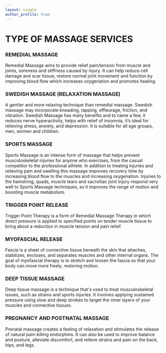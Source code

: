 ```yaml
---
layout: single
author_profile: true
---
```

# TYPE OF MASSAGE SERVICES

### REMEDIAL MASSAGE
Remedial Massage aims to provide relief pain/tension from muscle and joints, soreness and stiffness caused by injury. It can help reduce cell damage and scar tissue, restore normal joint movement and function by improving blood flow which increases oxygenation and promotes healing.

### SWEDISH MASSAGE (RELAXATION MASSAGE)
A gentler and more relaxing technique than remedial massage. Swedish massage may incorporate kneading, tapping, effleurage, friction, and vibration. 
Swedish Massage has many benefits and to name a few, it reduces nerve hyperactivity, helps with relief of insomnia, it’s ideal for relieving stress, anxiety, and depression. It is suitable for all age groups, men, women and children.

### SPORTS MASSAGE
Sports Massage is an intense form of massage that helps prevent musculoskeletal injuries for anyone who exercises, from the casual competitor to the professional athlete. In addition to treating injuries and relieving pain and swelling this massage improves recovery time by increasing blood flow to the muscles and increasing oxygenation.  Injuries to the hamstring, quads, muscle tears and sacroiliac joint injury respond very well to Sports Massage techniques, as it improves the range of motion and boosting muscle metabolism. 

### TRIGGER POINT RELEASE
Trigger Point Therapy is a form of Remedial Massage Therapy in which direct pressure is applied to specified points on tender muscle tissue to bring about a reduction in muscle tension and pain relief.

### MYOFASCIAL RELEASE
Fascia is a sheet of connective tissue beneath the skin that attaches, stabilizes, encloses, and separates muscles and other internal organs. The goal of myofascial therapy is to stretch and loosen the fascia so that your body can move more freely, restoring motion. 

### DEEP TISSUE MASSAGE
Deep tissue massage is a technique that's used to treat musculoskeletal issues, such as strains and sports injuries. It involves applying sustained pressure using slow and deep strokes to target the inner layers of your muscles and connective tissues.

### PREGNANCY AND POSTNATAL MASSAGE
Prenatal massage creates a feeling of relaxation and stimulates the release of natural pain-killing endorphins. It can also be used to improve balance and posture, alleviate discomfort, and relieve strains and pain on the back, hips, and legs.
